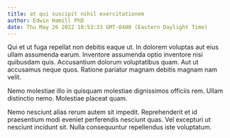 ```yaml
---
title: at qui suscipit nihil exercitationem
author: Edwin Hamill PhD
date: Thu May 26 2022 10:53:33 GMT-0400 (Eastern Daylight Time)
---
```

Qui et ut fuga repellat non debitis eaque ut. In dolorem voluptas aut eius ullam assumenda earum. Inventore assumenda optio inventore nisi quibusdam quis. Accusantium dolorum voluptatibus quam. Aut ut accusamus neque quos. Ratione pariatur magnam debitis magnam nam velit.

 Nemo molestiae illo in quisquam molestiae dignissimos officiis rem. Ullam distinctio nemo. Molestiae placeat quam.

 Nemo nesciunt alias rerum autem sit impedit. Reprehenderit et id praesentium modi eveniet perferendis nesciunt quas. Vel excepturi ut nesciunt incidunt sit. Nulla consequuntur repellendus iste voluptatum.